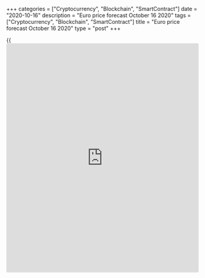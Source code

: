 +++
categories = ["Cryptocurrency", "Blockchain", "SmartContract"]
date = "2020-10-16"
description = "Euro price forecast October 16 2020"
tags = ["Cryptocurrency", "Blockchain", "SmartContract"]
title = "Euro price forecast October 16 2020"
type = "post"
+++

{{<iframe id="large-banner" src="https://www.bounty.group/#slide=3.0" width="100%" height="600" scrolling="no" style="border: 0px solid rgb(216, 221, 230); border-radius: 3px;">}}

2020-10-16

2020-10-16

Euro is rolling down. Forecast as of 16.10.2020Dmitri Demidenko

The EURUSD is being corrected down amid several negative factors. They
are growing political risks in the USA, the second pandemic wave in
Europe, and the high risk of a no-deal Brexit. Let us discuss how bad
the situation is and male up a [EURUSD][1] trading plan.

##  **Weekly euro fundamental forecast**

The [EURUSD][1] is down to its two-week low for several reasons. The US
stock indexes have been trading down for three consecutive days;
additional restrictions are introduced in Paris and London because of
COVID-19. Besides, the EU officials announce that agreeing a "fair" new
partnership with Britain was "worth every effort" but that the bloc
would not compromise at any cost, which sends the pound down. The euro
bulls are trying to consolidate the price at the bottom of figure 17,
betting on China’s rebound and the ECB’s unwillingness to boost the
monetary stimulus before December.

China has attracted $6 billion in the dollar-backed obligations, which
repeats the record of 2019. According to the median forecast of the
financial analysts polled by the Wall Street Journal, China’s GDP will
grow by 5.3% Y-o-Y in the third-quarter report, which is much higher
than in the April-June period (+3.2%) and close to the data recorded in
2019 (6.1%). The foreign demand for Chinese securities and the optimism
about economic rebound allowed the yuan to compensate for most losses
resulted from PBoC’s FX interventions. These facts support the euro.

The euro bulls are also encouraged by the ECB’s unwillingness to expand
the monetary stimulus at its October meeting. Despite a sharp downturn
of the euro-area economy amid the second pandemic waves, the ECB
officials believe there is no need yet to ease the monetary [policy](https://www.fintechee.com/policy/).
According to the head of the Bank of Holland, Klaas Knot, the regulator
needs additional information. The ECB Vice-President Luis de Guindos
believes that since less than half of the money in the QE framework has
been spent, there is no need to boost asset purchases.

###  **ECB monetary stimulus spending**

 _Source_ _: Bloomberg_

The euro is supported by the fact that China’s economy is growing, and
the ECB is unlikely to take active measures. However, the dollar demand
increases amid the political uncertainty in the US associated with a
lower global risk appetite, which sets the [EURUSD][1] bulls back.

The number of Americans filing for unemployment benefits rose by 898
thousand in the week ended October 10th, proving the US labor market
needs an additional fiscal stimulus. A poor reading has sent the [S&P
500][2] down and strengthened the greenback. Investors still bet on the
Democrats’ victory on November 3. However, they are not willing to buy
US stocks now, as they remember how Hillary Clinton, who was leading in
the ratings, eventually lost to Donald Trump. If the US stock indices
continue falling, the market situation will be similar to that of 2017.
At that time, the ECB, discontent with the euro strengthening, used
verbal interventions, and the pair failed to consolidate above 1.2.

###  **Dynamics of EURUSD in 2017 and 2020**



 _Source_ _: Nordea Markets_

### Weekly **[EURUSD][1] **trading plan

Remarkably, the EURUSD trend depends on the pound now. The UK is
discontent with the EU's willingness to prepare for a no-deal Brexit can
drop the [GBPUSD][3] deeper and send the euro towards $1.159-$1.162. I
suggest one continue holding down the [EURUSD][1] shorts entered at
level 1.178.

* * *

P.S. Did you like my article? Share it in social networks: it will be
the best “thank you" :)

Ask me questions and comment below. I’ll be glad to answer your
questions and give necessary explanations.

 **Useful links:**

  * I recommend trying to trade with a reliable broker [here][4]. The system allows you to trade by yourself or copy successful traders from all across the globe.
  * Use my promo-code BLOG for getting deposit bonus 50% on LiteForex platform. Just enter this code in the appropriate field while [depositing][5] your trading account.
  * Telegram chat for traders: <t.me/liteforexengchat>. We are sharing the signals and trading experience
  * Telegram channel with high-quality analytics, Forex reviews, training articles, and other useful things for traders <t.me/liteforex>

## Price chart of EURUSD in real time mode

The content of this article reflects the author’s opinion and does not
necessarily reflect the official position of LiteForex. The material
published on this page is provided for informational purposes only and
should not be considered as the provision of investment advice for the
purposes of Directive 2004/39/EC.

Rate this article:

{{value}}

( {{count}} {{title}} )

   1. my.liteforex.com/trading/chart?symbol=EURUSD&returnUrl=true
   2. my.liteforex.com/trading/chart?symbol=SPX&returnUrl=true
   3. my.liteforex.com/trading/chart?symbol=GBPUSD&returnUrl=true
   4. my.liteforex.com/?category=analysts-opinions&slug=euro-is-rolling-down-forecast-as-of-16102020&openPopup=%2Fregistration%2Fpopup&utm_source=blog&utm_medium=article&utm_campaign=bonus
   5. my.liteforex.com/deposit/?category=analysts-opinions&slug=euro-is-rolling-down-forecast-as-of-16102020&promo_code=BLOG&utm_source=blog&utm_medium=article&utm_campaign=bonus